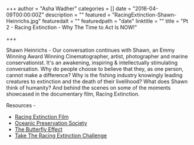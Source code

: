 +++
author = "Asha Wadher"
categories = []
date = "2016-04-09T00:00:00Z"
description = ""
featured = "RacingExtinction-Shawn-Heinrichs.jpg"
featuredalt = ""
featuredpath = "date"
linktitle = ""
title = "Pt 2 - Racing Extinction - Why The Time to Act Is NOW!"

+++
<audio src="https://s3.amazonaws.com/twizted/static/assets/podcast/Ep13_Part2_Shawn_Heinrichs_RacingExtinction.mp3"></audio>
<p>Shawn Heinrichs - Our conversation continues with Shawn, an Emmy Winning Award Winning Cinematographer, artist, photographer and marine conservationist. It's an awakening, inspiring &amp; intellectually stimulating conversation. Why do people choose to believe that they, as one person, cannot make a difference? Why is the fishing industry knowingly leading creatures to extinction and the death of their livelihood? What does Shawn think of humanity? And behind the scenes on some of the moments showcased in the documentary film, Racing Extinction.</p>



<p style="margin-bottom: 0em;">Resources -</p>

 - <a href="http://racingextinction.com/" target="_blank">Racing Extinction Film</a>
 - <a href="http://www.opsociety.org/" target="_blank">Oceanic Preservation Society</a>
 - <a href="https://en.wikipedia.org/wiki/Butterfly_effect" target="_blank">The Butterfly Effect</a>
 - <a href="http://racingextinction.com/challenge-yourself/#RE-challenge" target="_blank">Take The Racing Extinction Challenge</a>


